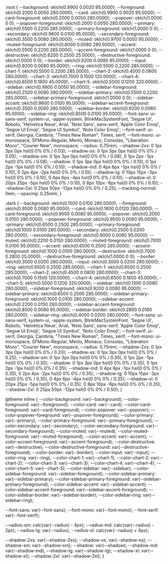 :root {
--background: oklch(0.9900 0.0020 95.0000);
--foreground: oklch(0.2000 0.0050 280.0000);
--card: oklch(0.9900 0.0020 95.0000);
--card-foreground: oklch(0.2000 0.0050 280.0000);
--popover: oklch(1.0000 0 0);
--popover-foreground: oklch(0.2000 0.0050 280.0000);
--primary: oklch(0.5500 0.2200 285.0000);
--primary-foreground: oklch(1.0000 0 0);
--secondary: oklch(0.9600 0.0100 95.0000);
--secondary-foreground: oklch(0.3500 0.0080 280.0000);
--muted: oklch(0.9700 0.0050 95.0000);
--muted-foreground: oklch(0.6000 0.0080 280.0000);
--accent: oklch(0.5500 0.2200 285.0000);
--accent-foreground: oklch(1.0000 0 0);
--destructive: oklch(0.6200 0.2500 25.0000);
--destructive-foreground: oklch(1.0000 0 0);
--border: oklch(0.9200 0.0080 95.0000);
--input: oklch(0.9200 0.0080 95.0000);
--ring: oklch(0.5500 0.2200 285.0000);
--chart-1: oklch(0.5500 0.2200 285.0000);
--chart-2: oklch(0.4500 0.0800 280.0000);
--chart-3: oklch(0.7000 0.1500 120.0000);
--chart-4: oklch(0.6500 0.1800 45.0000);
--chart-5: oklch(0.5000 0.1200 320.0000);
--sidebar: oklch(0.9800 0.0050 95.0000);
--sidebar-foreground: oklch(0.2500 0.0080 280.0000);
--sidebar-primary: oklch(0.5500 0.2200 285.0000);
--sidebar-primary-foreground: oklch(1.0000 0 0);
--sidebar-accent: oklch(0.9600 0.0100 95.0000);
--sidebar-accent-foreground: oklch(0.3500 0.0080 280.0000);
--sidebar-border: oklch(0.9200 0.0080 95.0000);
--sidebar-ring: oklch(0.8500 0.0100 95.0000);
--font-sans: ui-sans-serif, system-ui, -apple-system, BlinkMacSystemFont, 'Segoe UI', Roboto, 'Helvetica Neue', Arial, 'Noto Sans', sans-serif, 'Apple Color Emoji', 'Segoe UI Emoji', 'Segoe UI Symbol', 'Noto Color Emoji';
--font-serif: ui-serif, Georgia, Cambria, "Times New Roman", Times, serif;
--font-mono: ui-monospace, SFMono-Regular, Menlo, Monaco, Consolas, "Liberation Mono", "Courier New", monospace;
--radius: 0.75rem;
--shadow-2xs: 0 1px 3px 0px hsl(0 0% 0% / 0.03);
--shadow-xs: 0 1px 3px 0px hsl(0 0% 0% / 0.05);
--shadow-sm: 0 1px 3px 0px hsl(0 0% 0% / 0.08), 0 1px 2px -1px hsl(0 0% 0% / 0.08);
--shadow: 0 1px 3px 0px hsl(0 0% 0% / 0.10), 0 1px 2px -1px hsl(0 0% 0% / 0.10);
--shadow-md: 0 4px 6px -1px hsl(0 0% 0% / 0.10), 0 2px 4px -2px hsl(0 0% 0% / 0.10);
--shadow-lg: 0 10px 15px -3px hsl(0 0% 0% / 0.10), 0 4px 6px -4px hsl(0 0% 0% / 0.10);
--shadow-xl: 0 20px 25px -5px hsl(0 0% 0% / 0.10), 0 8px 10px -6px hsl(0 0% 0% / 0.10);
--shadow-2xl: 0 25px 50px -12px hsl(0 0% 0% / 0.25);
--tracking-normal: 0em;
--spacing: 0.25rem;
}

.dark {
--background: oklch(0.1500 0.0100 280.0000);
--foreground: oklch(0.9500 0.0080 95.0000);
--card: oklch(0.1800 0.0120 280.0000);
--card-foreground: oklch(0.9500 0.0080 95.0000);
--popover: oklch(0.2000 0.0150 280.0000);
--popover-foreground: oklch(0.9500 0.0080 95.0000);
--primary: oklch(0.6500 0.2500 285.0000);
--primary-foreground: oklch(0.1000 0.0100 280.0000);
--secondary: oklch(0.2500 0.0200 280.0000);
--secondary-foreground: oklch(0.9000 0.0080 95.0000);
--muted: oklch(0.2200 0.0150 280.0000);
--muted-foreground: oklch(0.7000 0.0100 95.0000);
--accent: oklch(0.6500 0.2500 285.0000);
--accent-foreground: oklch(0.1000 0.0100 280.0000);
--destructive: oklch(0.7000 0.2800 25.0000);
--destructive-foreground: oklch(1.0000 0 0);
--border: oklch(0.3000 0.0200 280.0000);
--input: oklch(0.3000 0.0200 280.0000);
--ring: oklch(0.6500 0.2500 285.0000);
--chart-1: oklch(0.6500 0.2500 285.0000);
--chart-2: oklch(0.4500 0.0800 280.0000);
--chart-3: oklch(0.7000 0.1500 120.0000);
--chart-4: oklch(0.6500 0.1800 45.0000);
--chart-5: oklch(0.5000 0.1200 320.0000);
--sidebar: oklch(0.1300 0.0080 280.0000);
--sidebar-foreground: oklch(0.9200 0.0080 95.0000);
--sidebar-primary: oklch(0.6500 0.2500 285.0000);
--sidebar-primary-foreground: oklch(0.1000 0.0100 280.0000);
--sidebar-accent: oklch(0.2200 0.0150 280.0000);
--sidebar-accent-foreground: oklch(0.8500 0.0080 95.0000);
--sidebar-border: oklch(0.2800 0.0180 280.0000);
--sidebar-ring: oklch(0.4000 0.0200 280.0000);
--font-sans: ui-sans-serif, system-ui, -apple-system, BlinkMacSystemFont, 'Segoe UI', Roboto, 'Helvetica Neue', Arial, 'Noto Sans', sans-serif, 'Apple Color Emoji', 'Segoe UI Emoji', 'Segoe UI Symbol', 'Noto Color Emoji';
--font-serif: ui-serif, Georgia, Cambria, "Times New Roman", Times, serif;
--font-mono: ui-monospace, SFMono-Regular, Menlo, Monaco, Consolas, "Liberation Mono", "Courier New", monospace;
--radius: 0.75rem;
--shadow-2xs: 0 1px 3px 0px hsl(0 0% 0% / 0.20);
--shadow-xs: 0 1px 3px 0px hsl(0 0% 0% / 0.25);
--shadow-sm: 0 1px 3px 0px hsl(0 0% 0% / 0.30), 0 1px 2px -1px hsl(0 0% 0% / 0.30);
--shadow: 0 1px 3px 0px hsl(0 0% 0% / 0.35), 0 1px 2px -1px hsl(0 0% 0% / 0.35);
--shadow-md: 0 4px 6px -1px hsl(0 0% 0% / 0.35), 0 2px 4px -2px hsl(0 0% 0% / 0.35);
--shadow-lg: 0 10px 15px -3px hsl(0 0% 0% / 0.35), 0 4px 6px -4px hsl(0 0% 0% / 0.35);
--shadow-xl: 0 20px 25px -5px hsl(0 0% 0% / 0.35), 0 8px 10px -6px hsl(0 0% 0% / 0.35);
--shadow-2xl: 0 25px 50px -12px hsl(0 0% 0% / 0.50);
}

@theme inline {
--color-background: var(--background);
--color-foreground: var(--foreground);
--color-card: var(--card);
--color-card-foreground: var(--card-foreground);
--color-popover: var(--popover);
--color-popover-foreground: var(--popover-foreground);
--color-primary: var(--primary);
--color-primary-foreground: var(--primary-foreground);
--color-secondary: var(--secondary);
--color-secondary-foreground: var(--secondary-foreground);
--color-muted: var(--muted);
--color-muted-foreground: var(--muted-foreground);
--color-accent: var(--accent);
--color-accent-foreground: var(--accent-foreground);
--color-destructive: var(--destructive);
--color-destructive-foreground: var(--destructive-foreground);
--color-border: var(--border);
--color-input: var(--input);
--color-ring: var(--ring);
--color-chart-1: var(--chart-1);
--color-chart-2: var(--chart-2);
--color-chart-3: var(--chart-3);
--color-chart-4: var(--chart-4);
--color-chart-5: var(--chart-5);
--color-sidebar: var(--sidebar);
--color-sidebar-foreground: var(--sidebar-foreground);
--color-sidebar-primary: var(--sidebar-primary);
--color-sidebar-primary-foreground: var(--sidebar-primary-foreground);
--color-sidebar-accent: var(--sidebar-accent);
--color-sidebar-accent-foreground: var(--sidebar-accent-foreground);
--color-sidebar-border: var(--sidebar-border);
--color-sidebar-ring: var(--sidebar-ring);

--font-sans: var(--font-sans);
--font-mono: var(--font-mono);
--font-serif: var(--font-serif);

--radius-sm: calc(var(--radius) - 4px);
--radius-md: calc(var(--radius) - 2px);
--radius-lg: var(--radius);
--radius-xl: calc(var(--radius) + 4px);

--shadow-2xs: var(--shadow-2xs);
--shadow-xs: var(--shadow-xs);
--shadow-sm: var(--shadow-sm);
--shadow: var(--shadow);
--shadow-md: var(--shadow-md);
--shadow-lg: var(--shadow-lg);
--shadow-xl: var(--shadow-xl);
--shadow-2xl: var(--shadow-2xl);
}
